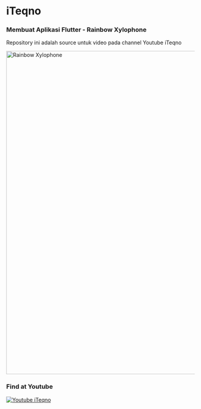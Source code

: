 # iTeqno

### Membuat Aplikasi Flutter - Rainbow Xylophone

Repository ini adalah source untuk video pada channel Youtube iTeqno

<img width="865" alt="Rainbow Xylophone" src="https://user-images.githubusercontent.com/343957/159049974-3cb0b7ba-ce31-40f8-8781-74e91ce3144f.png">

### Find at Youtube

[![Youtube iTeqno](http://img.youtube.com/vi/ywZHm9SyRyU/0.jpg)](https://youtu.be/ywZHm9SyRyU "Rainbow Xylophone")
